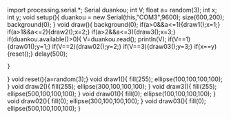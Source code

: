 import processing.serial.*;
Serial duankou;
int V;
float a= random(3);
int x;
int y;
void setup(){
  duankou = new Serial(this,"COM3",9600);
  size(600,200);
  background(0);
}
void draw(){
  background(0);
    if(a>0&&a<=1){draw1();x=1;}
    if(a>1&&a<=2){draw2();x=2;}
    if(a>2&&a<=3){draw3();x=3;}
    if(duankou.available()>0){
      V=duankou.read();
      println(V);
      if(V==1){draw01();y=1;}
      if(V==2){draw02();y=2;}
      if(V==3){draw03();y=3;}
      if(x==y){reset();}
            delay(500);

    }
  
}
void reset(){a=random(3);}
void draw1(){
  fill(255);
  ellipse(100,100,100,100);
}
void draw2(){
  fill(255);
  ellipse(300,100,100,100);
}
void draw3(){
  fill(255);
  ellipse(500,100,100,100);
}
void draw01(){
  fill(0);
  ellipse(100,100,100,100);
}
void draw02(){
  fill(0);
  ellipse(300,100,100,100);
}
void draw03(){
  fill(0);
  ellipse(500,100,100,100);
}
